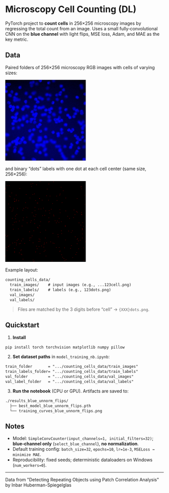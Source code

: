 # Microscopy Cell Counting (DL)

PyTorch project to **count cells** in 256×256 microscopy images by regressing the total count from an image.
Uses a small fully‑convolutional CNN on the **blue channel** with light flips, MSE loss, Adam, and MAE as the key metric.

## Data
Paired folders of 256×256 microscopy RGB images with cells of varying sizes:

![train_image](/counting_cells_data/train_images/002cell.png)

and binary “dots” labels with one dot at each cell center (same size, 256×256): 

![train_label](/counting_cells_data/train_labels/002dots.png)

Example layout:
```
counting_cells_data/
  train_images/    # input images (e.g., ...123cell.png)
  train_labels/    # labels (e.g., 123dots.png)
  val_images/
  val_labels/
```
> Files are matched by the 3 digits before “cell” → `{XXX}dots.png`.

## Quickstart
1) **Install**
```
pip install torch torchvision matplotlib numpy pillow
```
2) **Set dataset paths** in `model_training_nb.ipynb`:
```
train_folder       = ".../counting_cells_data/train_images"
train_labels_folder= ".../counting_cells_data/train_labels"
val_folder         = ".../counting_cells_data/val_images"
val_label_folder   = ".../counting_cells_data/val_labels"
```
3) **Run the notebook** (CPU or GPU). Artifacts are saved to:
```
./results_blue_unnorm_flips/
  ├── best_model_blue_unnorm_flips.pth
  └── training_curves_blue_unnorm_flips.png
```

## Notes
- Model: `SimpleConvCounter(input_channels=1, initial_filters=32)`; **blue‑channel only** (`select_blue_channel`), **no normalization**.
- Default training config: `batch_size=32`, `epochs=10`, `lr=1e-3`, `MSELoss → minimize MAE`.
- Reproducibility: fixed seeds; deterministic dataloaders on Windows (`num_workers=0`).

---
Data from "Detecting Repeating Objects using Patch Correlation Analysis" by Inbar Huberman-Spiegelglas

